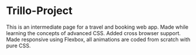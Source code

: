 # Trillo-Project
This is an intermediate page for a travel and booking web app. Made while learning the concepts of advanced CSS. Added cross browser support. Made responsive using Flexbox, all animations are coded from scratch with pure CSS.
